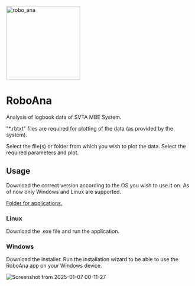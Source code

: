 
<img src="https://github.com/user-attachments/assets/c8052c61-3dc8-42d2-8e45-e8fdf3a8f147" alt="robo_ana" width="200"/>


# RoboAna
Analysis of logbook data of SVTA MBE System.

"*.rbtxt" files are required for plotting of the data (as provided by the system).


Select the file(s) or folder from which you wish to plot the data. Select the required parameters and plot.

## Usage
Download the correct version according to the OS you wish to use it on. As of now only Windows and Linux are supported. 

[Folder for applications.](https://drive.google.com/drive/folders/1fkFV9bm4Hk3vEjS_wqErPX0snnRTIFDg?usp=drive_link)


### Linux
Download the .exe file and run the application.

### Windows
Download the installer. Run the installation wizard to be able to use the RoboAna app on your Windows device.

![Screenshot from 2025-01-07 00-11-27](https://github.com/user-attachments/assets/6e5fb308-f1ea-4cc8-94f7-74072b90d5d5)

